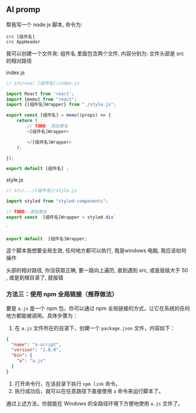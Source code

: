 ## AI promp

帮我写一个 node js 脚本, 命令为:

```
crc [组件名]
crc AppHeader
```

我可以创建一个文件夹:
组件名
里面包含两个文件, 内容分别为:
文件头部是 src 的相对路径

index.js

```js
// src/xxx/ [组件名]/index.js

import React from 'react';
import {memo} from "react";
import {[组件名]Wrapper} from "./style.js";

export const [组件名] = memo((props) => {
    return (
		// TODO: 添加类名
        <[组件名]Wrapper>

        </[组件名]Wrapper>
    );

});

export default [组件名] ;
```

style.js

```js
// src/.../[组件名]/style.js

import styled from "styled-components";

// TODO: 添加类名
export const  [组件名]Wrapper = styled.div`
    
`

export default  [组件名]Wrapper;
```



这个脚本我想要全局生效, 任何地方都可以执行, 我是windows 电脑, 我应该如何操作



头部的相对路径, 你没获取正确, 要一路向上遍历, 直到遇到 src, 或是层级大于 50 , 或是到根目录了, 就报错

### 方法三：使用 npm 全局链接（推荐做法）

要是 `a.js` 是一个 npm 包，你可以通过 npm 全局链接的方式，让它在系统的任何地方都能被调用。具体步骤为：

1. 在 `a.js` 文件所在的目录下，创建一个 `package.json` 文件，内容如下：



```json
{
  "name": "a-script",
  "version": "1.0.0",
  "bin": {
    "a": "a.js"
  }
}
```

1. 打开命令行，在该目录下执行 `npm link` 命令。
2. 执行成功后，就可以在任意路径下直接使用 `a` 命令来运行脚本了。

通过上述方法，你就能在 Windows 的全路径环境下方便地使用 `a.js` 文件了。